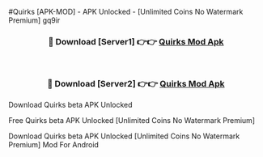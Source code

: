 #Quirks [APK-MOD] - APK Unlocked - [Unlimited Coins No Watermark Premium] gq9ir



<div align="center">

<h3>🔴 Download [Server1] 👉👉 <a href="https://momento.my/?title=Quirks">Quirks Mod Apk</a></h3><br>

<h3>🔴 Download [Server2] 👉👉 <a href="https://momento.my/?title=Quirks">Quirks Mod Apk</a></h3>
</div>



Download Quirks beta APK Unlocked

Free Quirks beta APK Unlocked [Unlimited Coins No Watermark Premium]

Download Quirks beta APK Unlocked [Unlimited Coins No Watermark Premium] Mod For Android

